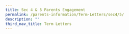 ```yaml
---
title: Sec 4 & 5 Parents Engagement
permalink: /parents-information/Term-Letters/sec4/5/
description: ""
third_nav_title: Term Letters
---
```

